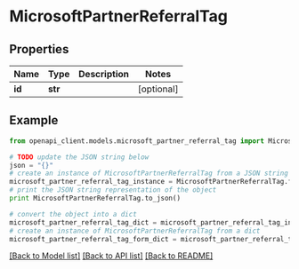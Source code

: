 # MicrosoftPartnerReferralTag


## Properties
Name | Type | Description | Notes
------------ | ------------- | ------------- | -------------
**id** | **str** |  | [optional] 

## Example

```python
from openapi_client.models.microsoft_partner_referral_tag import MicrosoftPartnerReferralTag

# TODO update the JSON string below
json = "{}"
# create an instance of MicrosoftPartnerReferralTag from a JSON string
microsoft_partner_referral_tag_instance = MicrosoftPartnerReferralTag.from_json(json)
# print the JSON string representation of the object
print MicrosoftPartnerReferralTag.to_json()

# convert the object into a dict
microsoft_partner_referral_tag_dict = microsoft_partner_referral_tag_instance.to_dict()
# create an instance of MicrosoftPartnerReferralTag from a dict
microsoft_partner_referral_tag_form_dict = microsoft_partner_referral_tag.from_dict(microsoft_partner_referral_tag_dict)
```
[[Back to Model list]](../README.md#documentation-for-models) [[Back to API list]](../README.md#documentation-for-api-endpoints) [[Back to README]](../README.md)


